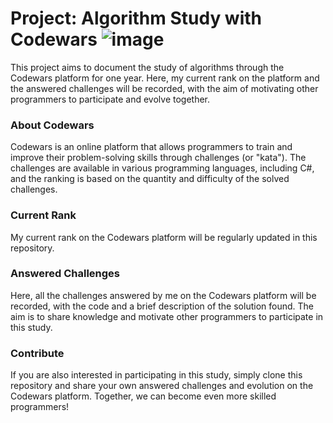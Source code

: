 # Project: Algorithm Study with Codewars  ![image](https://www.codewars.com/users/MarcusViniciusSS/badges/large)


This project aims to document the study of algorithms through the Codewars platform for one year. Here, my current rank on the platform and the answered challenges will be recorded, with the aim of motivating other programmers to participate and evolve together.

### About Codewars

Codewars is an online platform that allows programmers to train and improve their problem-solving skills through challenges (or "kata"). The challenges are available in various programming languages, including C#, and the ranking is based on the quantity and difficulty of the solved challenges.

###  Current Rank
My current rank on the Codewars platform will be regularly updated in this repository.


###  Answered Challenges
Here, all the challenges answered by me on the Codewars platform will be recorded, with the code and a brief description of the solution found. The aim is to share knowledge and motivate other programmers to participate in this study.

### Contribute
If you are also interested in participating in this study, simply clone this repository and share your own answered challenges and evolution on the Codewars platform. Together, we can become even more skilled programmers!
